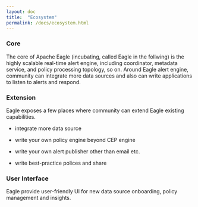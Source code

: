 ```yaml
---
layout: doc
title:  "Ecosystem" 
permalink: /docs/ecosystem.html
---
```


### Core

The core of Apache Eagle (incubating, called Eagle in the follwing) is the highly scalable real-time alert engine, including coordinator, metadata service, and policy processing topology, so on. Around Eagle alert engine, community can integrate more data sources and also can write applications to listen to alerts and respond.

### Extension
Eagle exposes a few places where community can extend Eagle existing capabilities. 

* integrate more data source

* write your own policy engine beyond CEP engine

* write your own alert publisher other than email etc.

* write best-practice polices and share

### User Interface
Eagle provide user-friendly UI for new data source onboarding, policy management and insights.
